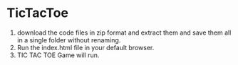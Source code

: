 # TicTacToe
1. download the code files in zip format and extract them and save them all in a single folder without renaming.
2. Run the index.html file in your default browser.
3. TIC TAC TOE Game will run.
